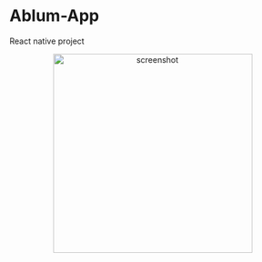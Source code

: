 # Ablum-App
React native project

<p align="center">
  <img src="https://user-images.githubusercontent.com/19198921/46256424-7e85c780-c4c8-11e8-90a8-ee9c7417448c.png" width="350" title="screenshot">
</p>
